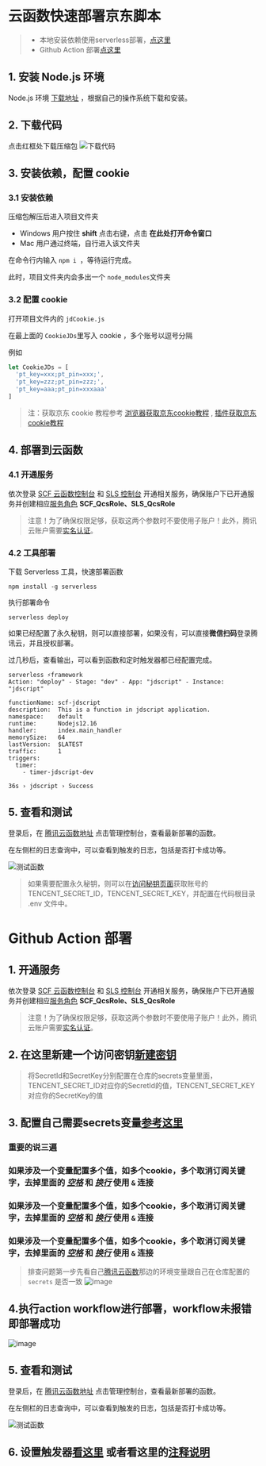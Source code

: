 # 云函数快速部署京东脚本
>
> - 本地安装依赖使用serverless部署，[点这里](tencentscf.md#1-安装-nodejs-环境)
> - Github Action 部署[点这里](tencentscf.md#github-action-部署)

## 1. 安装 Node.js 环境

Node.js 环境 [下载地址](https://nodejs.org/zh-tw/download/) ，根据自己的操作系统下载和安装。

## 2. 下载代码

点击红框处下载压缩包
![下载代码](https://imgbed-bucket-1251971143.cos.ap-guangzhou.myqcloud.com/1605497672397-zip.png)

## 3. 安装依赖，配置 cookie

### 3.1 安装依赖

压缩包解压后进入项目文件夹

- Windows 用户按住  **shift** 点击右键，点击 **在此处打开命令窗口**
- Mac 用户通过终端，自行进入该文件夹

在命令行内输入 `npm i `，等待运行完成。

此时，项目文件夹内会多出一个 `node_modules`文件夹

### 3.2 配置 cookie

打开项目文件内的 `jdCookie.js`

在最上面的 `CookieJDs`里写入 cookie ，多个账号以逗号分隔

例如

```javascript
let CookieJDs = [
  'pt_key=xxx;pt_pin=xxx;', 
  'pt_key=zzz;pt_pin=zzz;',
  'pt_key=aaa;pt_pin=xxxaaa'
]
```

> 注：获取京东 cookie 教程参考 [浏览器获取京东cookie教程](https://github.com/lxk0301/jd_scripts/blob/master/backUp/GetJdCookie.md) , [插件获取京东cookie教程](https://github.com/lxk0301/jd_scripts/blob/master/backUp/GetJdCookie2.md)


## 4. 部署到云函数

### 4.1 开通服务

依次登录 [SCF 云函数控制台](https://console.cloud.tencent.com/scf) 和 [SLS 控制台](https://console.cloud.tencent.com/sls) 开通相关服务，确保账户下已开通服务并创建相应[服务角色](https://console.cloud.tencent.com/cam/role) **SCF_QcsRole、SLS_QcsRole**

> 注意！为了确保权限足够，获取这两个参数时不要使用子账户！此外，腾讯云账户需要[实名认证](https://console.cloud.tencent.com/developer/auth)。

### 4.2 工具部署

下载 Serverless 工具，快速部署函数
```
npm install -g serverless
```

执行部署命令
```
serverless deploy
```

如果已经配置了永久秘钥，则可以直接部署，如果没有，可以直接**微信扫码**登录腾讯云，并且授权部署。

过几秒后，查看输出，可以看到函数和定时触发器都已经配置完成。
```
serverless ⚡framework
Action: "deploy" - Stage: "dev" - App: "jdscript" - Instance: "jdscript"

functionName: scf-jdscript
description:  This is a function in jdscript application.
namespace:    default
runtime:      Nodejs12.16
handler:      index.main_handler
memorySize:   64
lastVersion:  $LATEST
traffic:      1
triggers: 
  timer: 
    - timer-jdscript-dev

36s › jdscript › Success
```

## 5. 查看和测试

登录后，在 [腾讯云函数地址](https://console.cloud.tencent.com/scf/index) 点击管理控制台，查看最新部署的函数。

在左侧栏的日志查询中，可以查看到触发的日志，包括是否打卡成功等。

![测试函数](https://user-images.githubusercontent.com/6993269/99628053-5a9eea80-2a70-11eb-906f-f1d5ea2bfa3a.png)

> 如果需要配置永久秘钥，则可以在[访问秘钥页面](https://console.cloud.tencent.com/cam/capi)获取账号的 TENCENT_SECRET_ID，TENCENT_SECRET_KEY，并配置在代码根目录 .env 文件中。


# Github Action 部署
## 1. 开通服务

依次登录 [SCF 云函数控制台](https://console.cloud.tencent.com/scf) 和 [SLS 控制台](https://console.cloud.tencent.com/sls) 开通相关服务，确保账户下已开通服务并创建相应[服务角色](https://console.cloud.tencent.com/cam/role) **SCF_QcsRole、SLS_QcsRole**

> 注意！为了确保权限足够，获取这两个参数时不要使用子账户！此外，腾讯云账户需要[实名认证](https://console.cloud.tencent.com/developer/auth)。

## 2. 在这里新建一个访问密钥[新建密钥](https://console.cloud.tencent.com/cam/capi)
> 将SecretId和SecretKey分别配置在仓库的secrets变量里面， TENCENT_SECRET_ID对应你的SecretId的值，TENCENT_SECRET_KEY对应你的SecretKey的值

## 3. 配置自己需要secrets变量[参考这里](githubAction.md#下方提供使用到的-secrets全集合)
### __重要的说三遍__   
### 如果涉及一个变量配置多个值，如多个cookie，多个取消订阅关键字，去掉里面的 *__[空格]()__* 和 __*[换行]()*__ 使用 `&` 连接   
### 如果涉及一个变量配置多个值，如多个cookie，多个取消订阅关键字，去掉里面的 *__[空格]()__* 和 __*[换行]()*__ 使用 `&` 连接   
### 如果涉及一个变量配置多个值，如多个cookie，多个取消订阅关键字，去掉里面的 *__[空格]()__* 和 __*[换行]()*__ 使用 `&` 连接   
> 排查问题第一步先看自己[腾讯云函数](https://console.cloud.tencent.com/scf/list-detail?rid=5&ns=default&id=scf-jdscript)那边的环境变量跟自己在仓库配置的 `secrets` 是否一致
![image](https://user-images.githubusercontent.com/6993269/99937191-06617680-2da0-11eb-99ea-033f2c655683.png)


## 4.执行action workflow进行部署，workflow未报错即部署成功
![image](https://user-images.githubusercontent.com/6993269/99513289-6a152980-29c5-11eb-9266-3f56ba13d3b2.png)
## 5. 查看和测试
登录后，在 [腾讯云函数地址](https://console.cloud.tencent.com/scf/index) 点击管理控制台，查看最新部署的函数。

在左侧栏的日志查询中，可以查看到触发的日志，包括是否打卡成功等。

![测试函数](https://user-images.githubusercontent.com/6993269/99628053-5a9eea80-2a70-11eb-906f-f1d5ea2bfa3a.png)
## 6. 设置触发器[看这里](iCloud.md#5设置触发器) 或者看这里的[注释说明](https://github.com/iouAkira/jd_scripts/blob/patch-1/index.js#L4)
